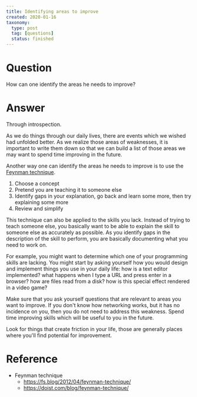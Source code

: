```yaml
---
title: Identifying areas to improve
created: 2020-01-16
taxonomy:
  type: post
  tag: [questions]
  status: finished
---
```


# Question
How can one identify the areas he needs to improve?

# Answer
Through introspection.

As we do things through our daily lives, there are events which we wished had unfolded better. As we realize those areas of weaknesses, it is important to write them down so that we can build a list of those areas we may want to spend time improving in the future.

Another way one can identify the areas he needs to improve is to use the [Feynman technique](https://fs.blog/2012/04/feynman-technique/).

1. Choose a concept
2. Pretend you are teaching it to someone else
3. Identify gaps in your explanation, go back and learn some more, then try explaining some more
4. Review and simplify

This technique can also be applied to the skills you lack. Instead of trying to teach someone else, you basically want to be able to explain the skill to someone else as accurately as possible. As you identify gaps in the description of the skill to perform, you are basically documenting what you need to work on.

For example, you might want to determine which one of your programming skills are lacking. You might start by asking yourself how you would design and implement things you use in your daily life: how is a text editor implemented? what happens when I type a URL and press enter in a browser? how are files read from a disk? how is this special effect rendered in a video game?

Make sure that you ask yourself questions that are relevant to areas you want to improve. If you don't know how networking works, but it has no incidence on you, then you do not need to address this weakness. Spend time improving skills which will be useful to you in the future.

Look for things that create friction in your life, those are generally places where you'll find potential for improvement.

# Reference
* Feynman technique
	* https://fs.blog/2012/04/feynman-technique/
	* https://doist.com/blog/feynman-technique/

